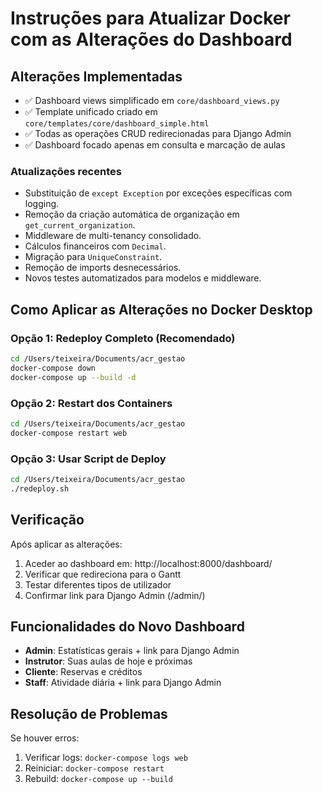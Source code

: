 # Instruções para Atualizar Docker com as Alterações do Dashboard

## Alterações Implementadas
- ✅ Dashboard views simplificado em `core/dashboard_views.py`
- ✅ Template unificado criado em `core/templates/core/dashboard_simple.html`
- ✅ Todas as operações CRUD redirecionadas para Django Admin
- ✅ Dashboard focado apenas em consulta e marcação de aulas

### Atualizações recentes

- Substituição de `except Exception` por exceções específicas com logging.
- Remoção da criação automática de organização em `get_current_organization`.
- Middleware de multi-tenancy consolidado.
- Cálculos financeiros com `Decimal`.
- Migração para `UniqueConstraint`.
- Remoção de imports desnecessários.
- Novos testes automatizados para modelos e middleware.

## Como Aplicar as Alterações no Docker Desktop

### Opção 1: Redeploy Completo (Recomendado)
```bash
cd /Users/teixeira/Documents/acr_gestao
docker-compose down
docker-compose up --build -d
```

### Opção 2: Restart dos Containers
```bash
cd /Users/teixeira/Documents/acr_gestao
docker-compose restart web
```

### Opção 3: Usar Script de Deploy
```bash
cd /Users/teixeira/Documents/acr_gestao
./redeploy.sh
```

## Verificação
Após aplicar as alterações:
1. Aceder ao dashboard em: http://localhost:8000/dashboard/
2. Verificar que redireciona para o Gantt
3. Testar diferentes tipos de utilizador
4. Confirmar link para Django Admin (/admin/)

## Funcionalidades do Novo Dashboard
- **Admin**: Estatísticas gerais + link para Django Admin
- **Instrutor**: Suas aulas de hoje e próximas
- **Cliente**: Reservas e créditos
- **Staff**: Atividade diária + link para Django Admin

## Resolução de Problemas
Se houver erros:
1. Verificar logs: `docker-compose logs web`
2. Reiniciar: `docker-compose restart`
3. Rebuild: `docker-compose up --build`
